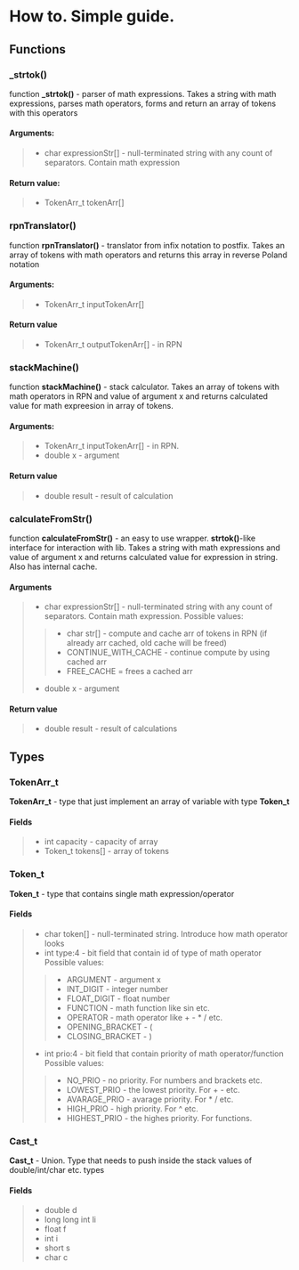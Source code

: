 # How to. Simple guide.
## Functions
### _strtok()
function 	**_strtok()** - parser of math expressions. Takes a string with math expressions, parses  math operators, forms and return an array of tokens with this operators
#### Arguments:
>- char expressionStr[] - null-terminated string with any count of separators. Contain math expression
#### Return value:
>- TokenArr_t tokenArr[] 
### rpnTranslator()
function **rpnTranslator()** - translator from infix notation to postfix. Takes an array of tokens with math operators and returns  this array in reverse Poland notation 
#### Arguments:
>- TokenArr_t inputTokenArr[]
#### Return value
>- TokenArr_t outputTokenArr[] - in RPN
### stackMachine()
function **stackMachine()** - stack calculator. Takes an array of tokens with math operators in RPN and value of argument x and  returns  calculated value for math expreesion in array of tokens.
#### Arguments:
>- TokenArr_t inputTokenArr[] - in RPN. 
>- double x - argument
#### Return value
>- double result - result of calculation
### calculateFromStr()
function **calculateFromStr()** - an easy to use wrapper. **strtok()**-like interface for interaction with lib. Takes a string with math expressions and value of argument x and returns calculated value for expression in string. Also has internal cache. 
#### Arguments
>- char expressionStr[] - null-terminated string with any count of separators. Contain math expression.
> Possible values:
>>- char str[] - compute and cache arr of tokens in RPN (if already arr cached, old cache will be freed)
>>- CONTINUE_WITH_CACHE - continue compute by using cached arr
>>- FREE_CACHE = frees a cached arr
>- double x - argument
#### Return value
>- double result - result of calculations
## Types
### TokenArr_t
**TokenArr_t** - type that just implement an array of variable with type **Token_t**
#### Fields
>- int capacity - capacity of array
>- Token_t tokens[] - array of tokens
### Token_t
**Token_t** - type that contains single math expression/operator
#### Fields
>- char token[] - null-terminated string. Introduce how math operator looks
>- int type:4 - bit field that contain id of type of math operator
> Possible values:
>>- ARGUMENT - argument x
>>- INT_DIGIT - integer number
>>- FLOAT_DIGIT - float number
>>- FUNCTION - math function like sin etc.
>>- OPERATOR - math operator like + - * / etc.
>>- OPENING_BRACKET - (
>>- CLOSING_BRACKET - )
>- int prio:4 - bit field that contain priority of math operator/function
> Possible values:
>>- NO_PRIO - no priority. For numbers and brackets etc.
>>- LOWEST_PRIO - the lowest priority. For + - etc.
>>- AVARAGE_PRIO - avarage priority. For * /  etc.
>>- HIGH_PRIO - high priority. For ^ etc.
>>- HIGHEST_PRIO - the highes priority. For functions.
### Cast_t
**Cast_t** - Union. Type that needs to push inside the stack values of double/int/char etc. types
#### Fields
>- double d
>- long long int li
>- float f
>- int i
>- short s
>- char c
